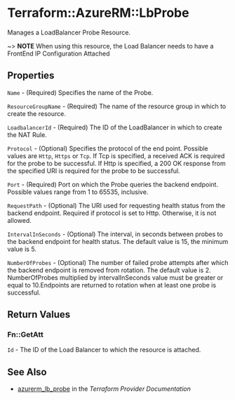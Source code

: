 # Terraform::AzureRM::LbProbe

Manages a LoadBalancer Probe Resource.

~> **NOTE** When using this resource, the Load Balancer needs to have a FrontEnd IP Configuration Attached

## Properties

`Name` - (Required) Specifies the name of the Probe.

`ResourceGroupName` - (Required) The name of the resource group in which to create the resource.

`LoadbalancerId` - (Required) The ID of the LoadBalancer in which to create the NAT Rule.

`Protocol` - (Optional) Specifies the protocol of the end point. Possible values are `Http`, `Https` or `Tcp`. If Tcp is specified, a received ACK is required for the probe to be successful. If Http is specified, a 200 OK response from the specified URI is required for the probe to be successful.

`Port` - (Required) Port on which the Probe queries the backend endpoint. Possible values range from 1 to 65535, inclusive.

`RequestPath` - (Optional) The URI used for requesting health status from the backend endpoint. Required if protocol is set to Http. Otherwise, it is not allowed.

`IntervalInSeconds` - (Optional) The interval, in seconds between probes to the backend endpoint for health status. The default value is 15, the minimum value is 5.

`NumberOfProbes` - (Optional) The number of failed probe attempts after which the backend endpoint is removed from rotation. The default value is 2. NumberOfProbes multiplied by intervalInSeconds value must be greater or equal to 10.Endpoints are returned to rotation when at least one probe is successful.


## Return Values

### Fn::GetAtt

`Id` - The ID of the Load Balancer to which the resource is attached.

## See Also

* [azurerm_lb_probe](https://www.terraform.io/docs/providers/azurerm/r/lb_probe.html) in the _Terraform Provider Documentation_
